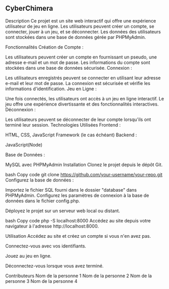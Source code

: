 
## CyberChimera
Description
Ce projet est un site web interactif qui offre une expérience utilisateur de jeu en ligne. Les utilisateurs peuvent créer un compte, se connecter, jouer à un jeu, et se déconnecter. Les données des utilisateurs sont stockées dans une base de données gérée par PHPMyAdmin.

Fonctionnalités
Création de Compte :

Les utilisateurs peuvent créer un compte en fournissant un pseudo, une adresse e-mail et un mot de passe.
Les informations du compte sont stockées dans une base de données sécurisée.
Connexion :

Les utilisateurs enregistrés peuvent se connecter en utilisant leur adresse e-mail et leur mot de passe.
La connexion est sécurisée et vérifie les informations d'identification.
Jeu en Ligne :

Une fois connectés, les utilisateurs ont accès à un jeu en ligne interactif.
Le jeu offre une expérience divertissante et des fonctionnalités interactives.
Déconnexion :

Les utilisateurs peuvent se déconnecter de leur compte lorsqu'ils ont terminé leur session.
Technologies Utilisées
Frontend :

HTML, CSS, JavaScript
Framework (le cas échéant)
Backend :

JavaScript(Node)

Base de Données :

MySQL avec PHPMyAdmin
Installation
Clonez le projet depuis le dépôt Git.

bash
Copy code
git clone https://github.com/your-username/your-repo.git
Configurez la base de données :

Importez le fichier SQL fourni dans le dossier "database" dans PHPMyAdmin.
Configurez les paramètres de connexion à la base de données dans le fichier config.php.

Déployez le projet sur un serveur web local ou distant.

bash
Copy code
php -S localhost:8000
Accédez au site depuis votre navigateur à l'adresse http://localhost:8000.

Utilisation
Accédez au site et créez un compte si vous n'en avez pas.

Connectez-vous avec vos identifiants.

Jouez au jeu en ligne.

Déconnectez-vous lorsque vous avez terminé.

Contributeurs
Nom de la personne 1
Nom de la personne 2
Nom de la personne 3
Nom de la personne 4
